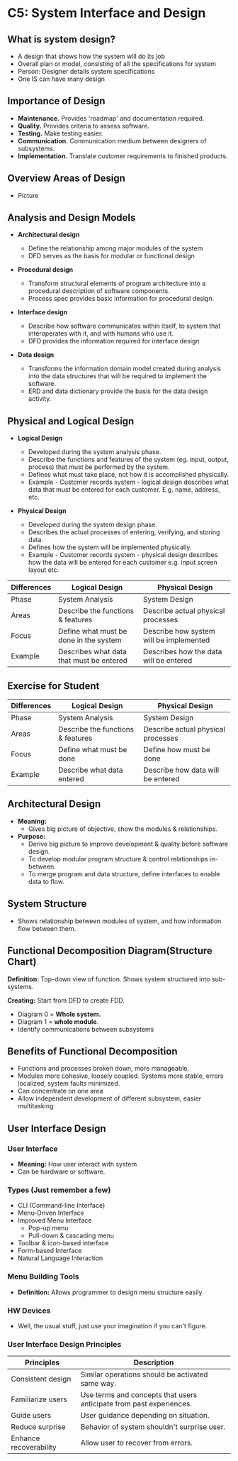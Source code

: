 # C5: System Interface and Design

## What is system design?

- A design that shows how the system will do its job
- Overall plan or model, consisting of all the specifications for system
- Person: Designer details system specifications
- One IS can have many design

## Importance of Design

- **Maintenance.** Provides 'roadmap' and documentation required.
- **Quality.** Provides criteria to assess software.
- **Testing.** Make testing easier.
- **Communication.** Communication medium between designers of subsystems.
- **Implementation.** Translate customer requirements to finished products.

## Overview Areas of Design

- Picture

## Analysis and Design Models

- **Architectural design**
  - Define the relationship among major modules of the system
  - DFD serves as the basis for modular or functional design

- **Procedural design**
  - Transform structural elements of program architecture into a procedural description of software components.
  - Process spec provides basic information for procedural design.

- **Interface design**
  - Describe how software communicates within itself, to system that interoperates with it, and with humans who use it.
  - DFD provides the information required for interface design

- **Data design**
  - Transforms the information domain model created during analysis into the data structures that will be required to implement the software.
  - ERD and data dictionary provide the basis for the data design activity.

## Physical and Logical Design

- **Logical Design**
  - Developed during the system analysis phase.
  - Describe the functions and features of the system (eg. input, output, process) that must be performed by the system.
  - Defines what must take place, not how it is accomplished physically.
  - Example - Customer records system - logical design describes what data that must be entered for each customer. E.g. name, address, etc.

- **Physical Design**
  - Developed during the system design phase.
  - Describes the actual processes of entering, verifying, and storing data.
  - Defines how the system will be implemented physically.
  - Example - Customer records system - physical design describes how the data will be entered for each customer e.g. input screen layout etc.

| Differences | Logical Design                           | Physical Design                         |
| ----------- | ---------------------------------------- | --------------------------------------- |
| Phase       | System Analysis                          | System Design                           |
| Areas       | Describe the functions & features        | Describe actual physical processes      |
| Focus       | Define what must be done in the system   | Describe how system will be implemented |
| Example     | Describes what data that must be entered | Describes how the data will be entered  |

## Exercise for Student

| Differences | Logical Design                    | Physical Design                    |
| ----------- | --------------------------------- | ---------------------------------- |
| Phase       | System Analysis                   | System Design                      |
| Areas       | Describe the functions & features | Describe actual physical processes |
| Focus       | Define what must be done          | Define how must be done            |
| Example     | Describe what data entered        | Describe how data will be entered  |

## Architectural Design

- **Meaning:** 
  - Gives big picture of objective, show the modules & relationships.
- **Purpose:**
  - Derive big picture to improve development & quality before software design.
  - To develop modular program structure & control relationships in-between.
  - To merge program and data structure, define interfaces to enable data to flow.

## System Structure

- Shows relationship between modules of system, and how information flow between them.

## Functional Decomposition Diagram(Structure Chart)

**Definition:** Top-down view of function. Shows system structured into sub-systems. 

**Creating:** Start from DFD to create FDD. 

- Diagram 0 = **Whole system.** 
- Diagram 1 = **whole module**.
- Identify communications between subsystems

## Benefits of Functional Decomposition

- Functions and processes broken down, more manageable.
- Modules more cohesive, loosely coupled. Systems more stable, errors localized, system faults minimized.
- Can concentrate on one area
- Allow independent development of different subsystem, easier multitasking

## User Interface Design

### User Interface

- **Meaning:** How user interact with system
- Can be hardware or software.

### Types (Just remember a few)

- CLI (Command-line Interface)
- Menu-Driven Interface
- Improved Menu Interface
  - Pop-up menu
  - Pull-down & cascading menu
- Toolbar & icon-based interface
- Form-based Interface
- Natural Language Interaction

### Menu Building Tools

- **Definition:** Allows programmer to design menu structure easily

### HW Devices

- Well, the usual stuff, just use your imagination if you can't figure.

### User Interface Design Principles

| Principles             | Description                                                  |
| ---------------------- | ------------------------------------------------------------ |
| Consistent design      | Similar operations should be activated same way.             |
| Familiarize users      | Use terms and concepts that users anticipate from past experiences. |
| Guide users            | User guidance depending on situation.                        |
| Reduce surprise        | Behavior of system shouldn't surprise user.                  |
| Enhance recoverability | Allow user to recover from errors.                           |

